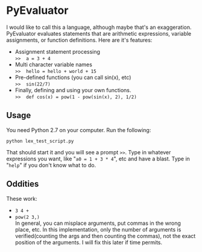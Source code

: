 # PyEvaluator
I would like to call this a language, although maybe that's an exaggeration. PyEvaluator evaluates statements that are arithmetic expressions, variable assignments, or function definitions. Here are it's features:    

* Assignment statement processing  
```>>  a = 3 + 4```
* Multi character variable names  
```>>  hello = hello + world + 15```
* Pre-defined functions (you can call sin(x), etc)  
```>>  sin(22/7)```
* Finally, defining and using your own functions.  
```>>  def cos(x) = pow(1 - pow(sin(x), 2), 1/2)```  

## Usage
You need Python 2.7 on your computer. Run the following:  
```
python lex_test_script.py
```  
That should start it and you will see a prompt ```>>```. Type in whatever expressions you want, like "```a0 = 1 + 3 * 4```", etc and have a blast. Type in "```help```" if you don't know what to do.

## Oddities
These work:  
* ```3 4 +```
* ```pow(2 3,)```  
In general, you can misplace arguments, put commas in the wrong place, etc. In this implementation, only the number of arguments is verified(counting the args and then counting the commas), not the exact position of the arguments. I will fix
this later if time permits.